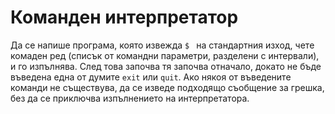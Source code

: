 # Команден интерпретатор

Да се напише програма, която извежда `$ ` на стандартния изход, чете комаден ред (списък от командни параметри, разделени с интервали), и го изпълнява.
След това започва тя започва отначало, докато не бъде въведена една от думите `exit` или `quit`.
Ако някоя от въведените команди не съществува, да се изведе подходящо съобщение за грешка, без да се приключва изпълнението на интерпретатора.